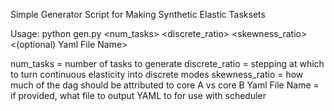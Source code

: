Simple Generator Script for Making Synthetic Elastic Tasksets

Usage: python gen.py <num_tasks> <discrete_ratio> <skewness_ratio> <(optional) Yaml File Name>

num_tasks = number of tasks to generate
discrete_ratio = stepping at which to turn continuous elasticity into discrete modes
skewness_ratio = how much of the dag should be attributed to core A vs core B
Yaml File Name = if provided, what file to output YAML to for use with scheduler
